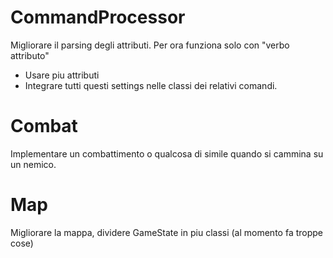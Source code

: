 # CommandProcessor

Migliorare il parsing degli attributi.
Per ora funziona solo con "verbo attributo"

- Usare piu attributi
- Integrare tutti questi settings nelle classi dei relativi comandi.

# Combat

Implementare un combattimento o qualcosa di simile quando si cammina su un nemico.

# Map

Migliorare la mappa, dividere GameState in piu classi (al momento fa troppe cose)